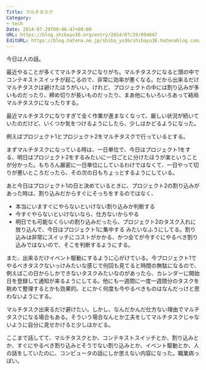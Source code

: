 ```yaml
---
Title: マルチタスク
Category:
- tech
Date: 2014-07-29T09:46:47+09:00
URL: https://blog.shibayu36.org/entry/2014/07/29/094647
EditURL: https://blog.hatena.ne.jp/shiba_yu36/shibayu36.hatenablog.com/atom/entry/12921228815729082403
---
```


今日は人の話。

最近やることが多くてマルチタスクになりがち。マルチタスクになると頭の中でコンテキストスイッチが起こるので、非常に効率が悪くなる。だから出来るだけマルチタスクは避けたほうがいい。けれど、プロジェクトの中には割り込みが多いものだったり、締め切りが長いものだったり、まあ他にもいろいろあって結局マルチタスクになったりする。

最近マルチタスクになりすぎて全く作業が進まなくなって、厳しい状況が続いていたのだけど、いくつか気をつけるようにしたら、少しはかどるようになった。


例えばプロジェクト1とプロジェクト2をマルチタスクで行っているとする。

まずマルチタスクになっている時は、一日単位で、今日はプロジェクト1をする、明日はプロジェクト2をするみたいに一日ごとに分けたほうが楽ということが分かった。もちろん厳密に一日単位にしているわけではなくて、一日やって切りが悪いところだったら、その次の日もちょっとするようにしている。

あと今日はプロジェクト1の日と決めているときに、プロジェクト2の割り込みがあった時は、割り込みだからすぐにそっちをするのではなく、
- 本当にいますぐにやらないといけない割り込みか判断する
- 今すぐやらないといけないなら、仕方ないからやる
- 明日でも可能なくらいの割り込みだったら、プロジェクト2のタスク入れに放り込んで、今日はプロジェクト1に集中する
みたいなふうにしてる。割り込みは非常にスイッチにコストがかかる、かつ全てが今すぐにやるべき割り込みではないので、そこを判断するようにする。

また、出来るだけイベント駆動にするように心がけている。今プロジェクト1でやるべきタスクないっけみたいな感じで何回も見てると時間の無駄になるので、例えばこの日からしかできないタスクみたいなのがあったら、カレンダーに開始日を登録して通知が来るようにしてる。他にも一週間に一度一週間分のタスクを眺めて整理するとかも効果的。とにかく何度も今やるべきものはなんだっけと思わないようにする。


マルチタスク出来るだけ避けたい。しかし、なんだかんだ仕方ない理由でマルチタスクになる場合もある。そういう場合なんとか工夫をしてマルチタスクじゃないように自分に見せかけると少しはかどる。


ここまで話してて、マルチタスクとか、コンテキストスイッチとか、割り込みとか、すぐにやるべき割り込みとそうでない割り込みとか、イベント駆動とか、人の話をしていたのに、コンピュータの話にしか思えない内容になった。職業病っぽい。
